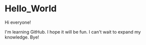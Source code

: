 # Hello_World

Hi everyone!

I'm learning GitHub. I hope it will be fun.
I can't wait to expand my knowledge.
Bye!

